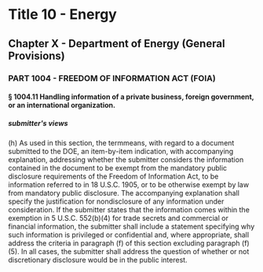 
# Title 10 - Energy
## Chapter X - Department of Energy (General Provisions)
### PART 1004 - FREEDOM OF INFORMATION ACT (FOIA)
#### § 1004.11 Handling information of a private business, foreign government, or an international organization.
##### submitter's views

(h) As used in this section, the termmeans, with regard to a document submitted to the DOE, an item-by-item indication, with accompanying explanation, addressing whether the submitter considers the information contained in the document to be exempt from the mandatory public disclosure requirements of the Freedom of Information Act, to be information referred to in 18 U.S.C. 1905, or to be otherwise exempt by law from mandatory public disclosure. The accompanying explanation shall specify the justification for nondisclosure of any information under consideration. If the submitter states that the information comes within the exemption in 5 U.S.C. 552(b)(4) for trade secrets and commercial or financial information, the submitter shall include a statement specifying why such information is privileged or confidential and, where appropriate, shall address the criteria in paragraph (f) of this section excluding paragraph (f)(5). In all cases, the submitter shall address the question of whether or not discretionary disclosure would be in the public interest.
